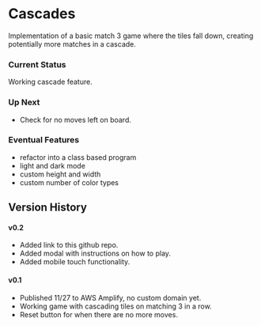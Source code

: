 # Cascades
Implementation of a basic match 3 game where the tiles fall down, creating potentially more matches in a cascade.  

### Current Status
Working cascade feature.

### Up Next
- Check for no moves left on board.

### Eventual Features
- refactor into a class based program
- light and dark mode
- custom height and width
- custom number of color types


## Version History
#### v0.2
- Added link to this github repo.
- Added modal with instructions on how to play.
- Added mobile touch functionality.

#### v0.1
- Published 11/27 to AWS Amplify, no custom domain yet.
- Working game with cascading tiles on matching 3 in a row. 
- Reset button for when there are no more moves.